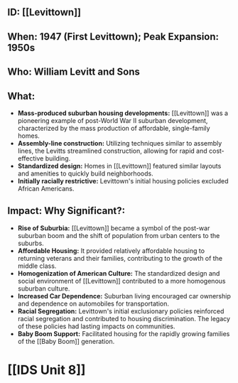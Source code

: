 ## ID: [[Levittown]] 
## When: 1947 (First Levittown); Peak Expansion: 1950s

## Who: William Levitt and Sons

## What: 

*   **Mass-produced suburban housing developments:**  [[Levittown]] was a pioneering example of post-World War II suburban development, characterized by the mass production of affordable, single-family homes.
*   **Assembly-line construction:** Utilizing techniques similar to assembly lines, the Levitts streamlined construction, allowing for rapid and cost-effective building.
*   **Standardized design:**  Homes in [[Levittown]] featured similar layouts and amenities to quickly build neighborhoods.
*   **Initially racially restrictive:** Levittown's initial housing policies excluded African Americans.

## Impact: Why Significant?:

*   **Rise of Suburbia:** [[Levittown]] became a symbol of the post-war suburban boom and the shift of population from urban centers to the suburbs.
*   **Affordable Housing:** It provided relatively affordable housing to returning veterans and their families, contributing to the growth of the middle class.
*   **Homogenization of American Culture:** The standardized design and social environment of [[Levittown]] contributed to a more homogenous suburban culture.
*   **Increased Car Dependence:**  Suburban living encouraged car ownership and dependence on automobiles for transportation.
*   **Racial Segregation:**  Levittown's initial exclusionary policies reinforced racial segregation and contributed to housing discrimination.  The legacy of these policies had lasting impacts on communities.
*   **Baby Boom Support:** Facilitated housing for the rapidly growing families of the [[Baby Boom]] generation.

# [[IDS Unit 8]]